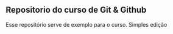 Repositorio do curso de Git & Github
------------------------------------

Esse repositório serve de exemplo para o curso.
Simples edição
